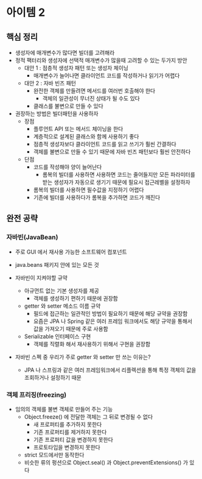 # 아이템 2
## 핵심 정리
* 생성자에 매개변수가 많다면 빌더를 고려해라
* 정적 팩터리와 생성자에 선택적 매개변수가 많을때 고려할 수 있는 두가지 방안
  * 대안 1 : 점층적 생성자 패턴 또는 생성자 체이닝
    * 매개변수가 늘어나면 클라이언트 코드를 작성하거나 읽기가 어렵다
  * 대안 2 : 자바 빈즈 패턴
    * 완전한 객체를 만들려면 메서드를 여러번 호출해야 한다
      * 객체의 일관성이 무너진 상태가 될 수도 있다
    * 클래스를 불변으로 만들 수 있다
* 권장하는 방법은 빌더패턴을 사용하자
  * 장점
    * 플루언트 API 또는 메서드 체이닝을 한다
    * 계층적으로 설계된 클래스와 함께 사용하기 좋다
    * 점층적 생성자보다 클라이언트 코드를 읽고 쓰기가 훨씬 간결하다
    * 객체를 불변으로 만들 수 있기 때문에 자바 빈즈 패턴보다 훨씬 안전하다
  * 단점
    * 코드를 작성해야 양이 늘어난다
      * 롬복의 빌더를 사용하면 사용하면 코드는 줄어들지만 모든 파라미터를 받는 생성자가 자동으로 생기기 때문에 필요시 접근레벨을 설정하자
    * 롬복의 빌더를 사용하면 필수값을 지정하기 어렵다
    * 기존에 빌더를 사용하다가 롬복을 추가하면 코드가 깨진다

## 완전 공략
### 자바빈(JavaBean)
* 주로 GUI 에서 재사용 가능한 소프트웨어 컴포넌트
* java.beans 패키지 안에 있는 모든 것

* 자바빈이 지켜야할 규약
  * 아규먼트 없는 기본 생성자를 제공
    * 객체를 생성하기 편하기 때문에 권장함
  * getter 와 setter 메소드 이름 규약
    * 필드에 접근하는 일관적인 방법이 필요하기 때문에 해당 규약을 권장함
    * 요즘은 JPA 나 Spring 같은 여러 프레임 워크에서도 해당 규약을 통해서 값을 가져오기 때문에 주로 사용함
  * Serializable 인터페이스 구현
    * 객체를 직렬화 해서 재사용하기 위해서 구현을 권장함

* 자바빈 스펙 중 우리가 주로 getter 와 setter 만 쓰는 이유는?
  * JPA 나 스프링과 같은 여러 프레임워크에서 리플렉션을 통해 특정 객체의 값을 조회하거나 설정하기 때문

### 객체 프리징(freezing)
* 임의의 객체를 불변 객체로 만들어 주는 기능
  * Object.freeze() 에 전달한 객체는 그 뒤로 변경될 수 없다
    * 새 프로퍼티를 추가하지 못한다
    * 기존 프로퍼티를 제거하지 못한다
    * 기존 프로퍼티 값을 변경하지 못한다
    * 프로토타입을 변경하지 못한다
  * strict 모드에서만 동작한다
  * 비슷한 류의 펑션으로 Object.seal() 과 Object.preventExtensions() 가 있다